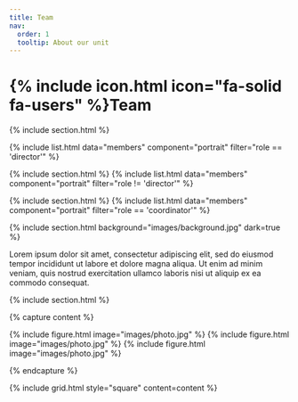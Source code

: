 ```yaml
---
title: Team
nav:
  order: 1
  tooltip: About our unit
---
```


# {% include icon.html icon="fa-solid fa-users" %}Team

{% include section.html %}

{% include list.html data="members" component="portrait" filter="role == 'director'" %}

{% include section.html %}
{% include list.html data="members" component="portrait" filter="role != 'director'" %}

{% include section.html %}
{% include list.html data="members" component="portrait" filter="role == 'coordinator'" %}

{% include section.html background="images/background.jpg" dark=true %}

Lorem ipsum dolor sit amet, consectetur adipiscing elit, sed do eiusmod tempor
incididunt ut labore et dolore magna aliqua. Ut enim ad minim veniam, quis
nostrud exercitation ullamco laboris nisi ut aliquip ex ea commodo consequat.

{% include section.html %}

{% capture content %}

{% include figure.html image="images/photo.jpg" %}
{% include figure.html image="images/photo.jpg" %}
{% include figure.html image="images/photo.jpg" %}

{% endcapture %}

{% include grid.html style="square" content=content %}
